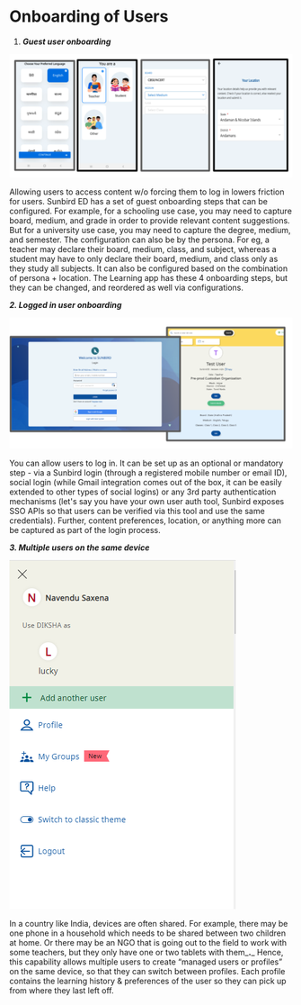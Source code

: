 # Onboarding of Users

1. _**Guest user onboarding**_

![Onboarding steps for a guest user:: Language, user roles, board/medium/class and location](<../../../../../.gitbook/assets/Screen Shot 2022-02-23 at 8.04.47 AM.png>)

Allowing users to access content w/o forcing them to log in lowers friction for users. Sunbird ED has a set of guest onboarding steps that can be configured. For example, for a schooling use case, you may need to capture board, medium, and grade in order to provide relevant content suggestions. But for a university use case, you may need to capture the degree, medium, and semester. The configuration can also be by the persona. For eg, a teacher may declare their board, medium, class, and subject, whereas a student may have to only declare their board, medium, and class only as they study all subjects. It can also be configured based on the combination of persona + location. The Learning app has these 4 onboarding steps, but they can be changed, and reordered as well via configurations.

_**2. Logged in user onboarding**_

![Onboarding steps for a logged-in user: Registration. Social login. Third party system login.](<../../../../../.gitbook/assets/Screen Shot 2022-02-23 at 8.10.16 AM.png>)

You can allow users to log in. It can be set up as an optional or mandatory step - via a Sunbird login (through a registered mobile number or email ID), social login (while Gmail integration comes out of the box, it can be easily extended to other types of social logins) or any 3rd party authentication mechanisms (let's say you have your own user auth tool, Sunbird exposes SSO APIs so that users can be verified via this tool and use the same credentials). Further, content preferences, location, or anything more can be captured as part of the login process.

_**3. Multiple users on the same device**_

![](<../../../../../.gitbook/assets/Profile page.PNG>)

In a country like India, devices are often shared. For example, there may be one phone in a household which needs to be shared between two children at home. Or there may be an NGO that is going out to the field to work with some teachers, but they only have one or two tablets with them\_**.**\_ Hence, this capability allows multiple users to create “managed users or profiles” on the same device, so that they can switch between profiles. Each profile contains the learning history & preferences of the user so they can pick up from where they last left off.
